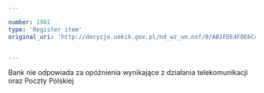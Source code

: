 ```yaml
---

number: 1981
type: 'Register item'
original_uri: 'http://decyzje.uokik.gov.pl/nd_wz_um.nsf/0/AB1FDE4F0E6C4664C12577650034DB1B?OpenDocument'


---
```


Bank nie odpowiada za opóźnienia wynikające z działania telekomunikacji oraz Poczty Polskiej
